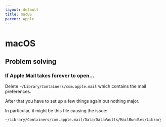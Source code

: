 ```yaml
---
layout: default
title: macOS
parent: Apple
---
```


# macOS

## Problem solving

### If Apple Mail takes forever to open…

Delete `~/Library/Containers/com.apple.mail` which contains the mail preferences.

After that you have to set up a few things again but nothing major.

In particular, it might be this file causing the issue: 

```
~/Library/Containers/com.apple.mail/Data/DataVaults/MailBundles/Library/Mail/Bundles/Properties.plist
```

